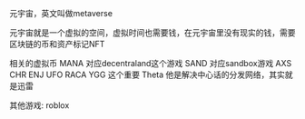 元宇宙，英文叫做metaverse

元宇宙就是一个虚拟的空间，虚拟时间也需要钱，在元宇宙里没有现实的钱，需要区块链的币和资产标记NFT

相关的虚拟币
MANA 对应decentraland这个游戏
SAND 对应sandbox游戏
AXS
CHR
ENJ
UFO
RACA
YGG 这个重要
Theta 他是解决中心话的分发网络，其实就是迅雷

其他游戏:
roblox
